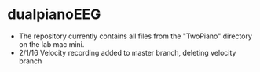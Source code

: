 # dualpianoEEG

- The repository currently contains all files from the "TwoPiano" directory on the lab mac mini.
- 2/1/16 Velocity recording added to master branch, deleting velocity branch
